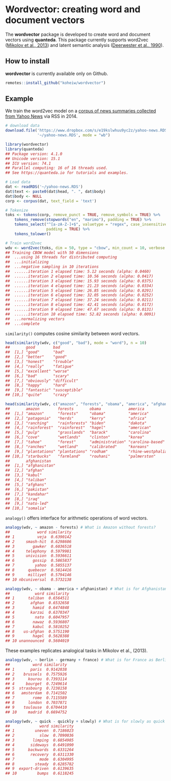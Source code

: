 
# Wordvector: creating word and document vectors

The **wordvector** package is developed to create word and document
vectors using **quanteda**. This package currently supports word2vec
([Mikolov et al., 2013](http://arxiv.org/abs/1310.4546)) and latent
semantic analysis ([Deerwester et al.,
1990](https://doi.org/10.1002/(SICI)1097-4571(199009)41:6%3C391::AID-ASI1%3E3.0.CO;2-9)).

## How to install

**wordvector** is currently available only on Github.

``` r
remotes::install_github("koheiw/wordvector")
```

## Example

We train the word2vec model on a [corpus of news summaries collected
from Yahoo
News](https://www.dropbox.com/s/e19kslwhuu9yc2z/yahoo-news.RDS?dl=1) via
RSS in 2014.

``` r
# download data
download.file('https://www.dropbox.com/s/e19kslwhuu9yc2z/yahoo-news.RDS?dl=1', 
              '~/yahoo-news.RDS', mode = "wb")
```

``` r
library(wordvector)
library(quanteda)
## Package version: 4.1.0
## Unicode version: 15.1
## ICU version: 74.1
## Parallel computing: 16 of 16 threads used.
## See https://quanteda.io for tutorials and examples.

# Load data
dat <- readRDS('~/yahoo-news.RDS')
dat$text <- paste0(dat$head, ". ", dat$body)
dat$body <- NULL
corp <- corpus(dat, text_field = 'text')

# Tokenize
toks <- tokens(corp, remove_punct = TRUE, remove_symbols = TRUE) %>% 
    tokens_remove(stopwords("en", "marimo"), padding = TRUE) %>% 
    tokens_select("^[a-zA-Z-]+$", valuetype = "regex", case_insensitive = FALSE,
                  padding = TRUE) %>% 
    tokens_tolower()

# Train word2vec
wdv <- word2vec(toks, dim = 50, type = "cbow", min_count = 10, verbose = TRUE)
## Training CBOW model with 50 dimensions
##  ...using 16 threads for distributed computing
##  ...initializing
##  ...negative sampling in 10 iterations
##  ......iteration 1 elapsed time: 5.12 seconds (alpha: 0.0460)
##  ......iteration 2 elapsed time: 10.56 seconds (alpha: 0.0417)
##  ......iteration 3 elapsed time: 15.93 seconds (alpha: 0.0375)
##  ......iteration 4 elapsed time: 21.23 seconds (alpha: 0.0334)
##  ......iteration 5 elapsed time: 26.85 seconds (alpha: 0.0291)
##  ......iteration 6 elapsed time: 32.05 seconds (alpha: 0.0252)
##  ......iteration 7 elapsed time: 37.24 seconds (alpha: 0.0211)
##  ......iteration 8 elapsed time: 42.41 seconds (alpha: 0.0172)
##  ......iteration 9 elapsed time: 47.67 seconds (alpha: 0.0131)
##  ......iteration 10 elapsed time: 52.82 seconds (alpha: 0.0091)
##  ...normalizing vectors
##  ...complete
```

`similarity()` computes cosine similarity between word vectors.

``` r
head(similarity(wdv, c("good", "bad"), mode = "word"), n = 10)
##       good        bad          
##  [1,] "good"      "bad"        
##  [2,] "better"    "good"       
##  [3,] "honest"    "trouble"    
##  [4,] "really"    "fatigue"    
##  [5,] "excellent" "worse"      
##  [6,] "bad"       "scary"      
##  [7,] "obviously" "difficult"  
##  [8,] "happy"     "hard"       
##  [9,] "fantastic" "susceptible"
## [10,] "quite"     "crazy"
```

``` r
head(similarity(wdv, c("amazon", "forests", "obama", "america", "afghanistan"), mode = "word"), n = 10)
##       amazon        forests       obama            america           
##  [1,] "amazon"      "forests"     "obama"          "america"         
##  [2,] "patagonia"   "herds"       "kerry"          "africa"          
##  [3,] "ranching"    "rainforests" "biden"          "dakota"          
##  [4,] "rainforest"  "rainforest"  "hagel"          "american"        
##  [5,] "pulp"        "grasslands"  "barack"         "carolina"        
##  [6,] "cove"        "wetlands"    "clinton"        "korea"           
##  [7,] "tahoe"       "forest"      "administration" "carolina-based"  
##  [8,] "ranches"     "wetland"     "calibrated"     "koreans"         
##  [9,] "plantations" "plantations" "rodham"         "rhine-westphalia"
## [10,] "starbucks"   "farmland"    "rouhani"        "palmerston"      
##       afghanistan  
##  [1,] "afghanistan"
##  [2,] "afghan"     
##  [3,] "kabul"      
##  [4,] "taliban"    
##  [5,] "afghans"    
##  [6,] "pakistan"   
##  [7,] "kandahar"   
##  [8,] "iraq"       
##  [9,] "nato-led"   
## [10,] "somalia"
```

`analogy()` offers interface for arithmetic operations of word vectors.

``` r
analogy(wdv, ~ amazon - forests) # What is Amazon without forests?
##            word similarity
## 1          veja  0.6390142
## 2     smash-hit  0.6298606
## 3        gawker  0.6036518
## 4     telephony  0.5979981
## 5     univision  0.5936611
## 6        gossip  0.5865837
## 7         yahoo  0.5855137
## 8      quebecor  0.5814416
## 9      milliyet  0.5794146
## 10 nbcuniversal  0.5732138
```

``` r
analogy(wdv, ~ obama - america + afghanistan) # What is for Afghanistan as Obama for America? 
##           word similarity
## 1      taliban  0.6564511
## 2       afghan  0.6532658
## 3        hamid  0.6474848
## 4       karzai  0.6370347
## 5         nato  0.6047957
## 6        nawaz  0.5936807
## 7        kabul  0.5810252
## 8    us-afghan  0.5751190
## 9        hagel  0.5628388
## 10 unannounced  0.5604019
```

These examples replicates analogical tasks in Mikolov et al., (2013).

``` r
analogy(wdv, ~ berlin - germany + france) # What is for France as Berlin for Germany?
##          word similarity
## 1       paris  0.9142038
## 2    brussels  0.7575926
## 3      kourou  0.7393114
## 4     bourget  0.7249614
## 5  strasbourg  0.7238158
## 6   amsterdam  0.7141502
## 7        rome  0.7115589
## 8      london  0.7037871
## 9    toulouse  0.6704410
## 10     madrid  0.6694752
```

``` r
analogy(wdv, ~ quick - quickly + slowly) # What is for slowly as quick for quickly?
##             word similarity
## 1         uneven  0.7186023
## 2           slow  0.7090036
## 3        limping  0.6854985
## 4       sideways  0.6491090
## 5      backwards  0.6331264
## 6       recovery  0.6311330
## 7           mode  0.6304995
## 8         steady  0.6285782
## 9  export-driven  0.6139635
## 10         bumps  0.6118245
```
